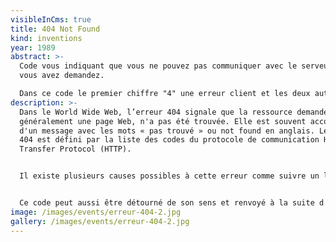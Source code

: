 ```yaml
---
visibleInCms: true
title: 404 Not Found
kind: inventions
year: 1989
abstract: >-
  Code vous indiquant que vous ne pouvez pas communiquer avec le serveur que
  vous avez demandez.

  Dans ce code le premier chiffre "4" une erreur client et les deux autres chiffres indiquent une erreur générale.
description: >-
  Dans le World Wide Web, l’erreur 404 signale que la ressource demandée,
  généralement une page Web, n'a pas été trouvée. Elle est souvent accompagnée
  d'un message avec les mots « pas trouvé » ou not found en anglais. Le numéro
  404 est défini par la liste des codes du protocole de communication Hypertext
  Transfer Protocol (HTTP).


  Il existe plusieurs causes possibles à cette erreur comme suivre un lien mort, car la ressource demandée a été supprimée ou placée à une autre adresse, ou encore l'adresse est mal saisie par l'internaute dans son navigateur Web ou par le webmaster lors de la conception de sa page.


  Ce code peut aussi être détourné de son sens et renvoyé à la suite d'une restriction d’accès à certaines ressources web comme, par exemple, la censure.
image: /images/events/erreur-404-2.jpg
gallery: /images/events/erreur-404-2.jpg
---
```

